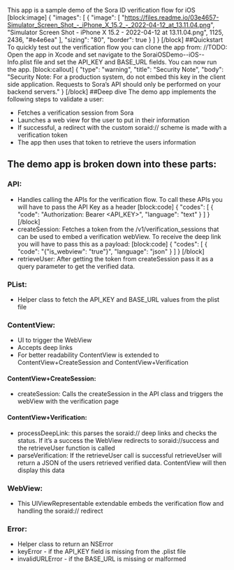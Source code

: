This app is a sample demo of the Sora ID verification flow for iOS
[block:image]
{
  "images": [
    {
      "image": [
        "https://files.readme.io/03e4657-Simulator_Screen_Shot_-_iPhone_X_15.2_-_2022-04-12_at_13.11.04.png",
        "Simulator Screen Shot - iPhone X 15.2 - 2022-04-12 at 13.11.04.png",
        1125,
        2436,
        "#e4e6ea"
      ],
      "sizing": "80",
      "border": true
    }
  ]
}
[/block]
##Quickstart
To quickly test out the verification flow you can clone the app from:
//TODO:
Open the app in Xcode and set navigate to the SoraiOSDemo--iOS--Info.plist file and set the API_KEY and BASE_URL fields. You can now run the app.
[block:callout]
{
  "type": "warning",
  "title": "Security Note",
  "body": "Security Note: For a production system, do not embed this key in the client side application. Requests to Sora’s API should only be performed on your backend servers."
}
[/block]
##Deep dive
The demo app implements the following steps to validate a user:
 - Fetches a verification session from Sora
 - Launches a web view for the user to put in their information
 - If successful, a redirect with the custom soraid:// scheme is made with a verification token
 - The app then uses that token to retrieve the users information

## The demo app is broken down into these parts:

### API:
- Handles calling the APIs for the verification flow. To call these APIs you will have to pass the API Key as a header
[block:code]
{
  "codes": [
    {
      "code": "Authorization: Bearer <API_KEY>",
      "language": "text"
    }
  ]
}
[/block]
- createSession: Fetches a token from the /v1/verification_sessions that can be used to embed a verification webView. To receive the deep link you will have to pass this as a payload:
[block:code]
{
  "codes": [
    {
      "code": "{\"is_webview\": \"true\"}",
      "language": "json"
    }
  ]
}
[/block]
- retrieveUser: After getting the token from createSession pass it as a query parameter to get the verified data.

### PList:
- Helper class to fetch the API_KEY and BASE_URL values from the plist file

### ContentView:
- UI to trigger the WebView
- Accepts deep links
- For better readability ContentView is extended to ContentView+CreateSession and ContentView+Verification

#### ContentView+CreateSession:
- createSession: Calls the createSession in the API class and triggers the webView with the verification page

#### ContentView+Verification:
- processDeepLink: this parses the soraid:// deep links and checks the status. If it’s a success the WebView redirects to soraid://success and the retrieveUser function is called
- parseVerification: If the retrieveUser call is successful retrieveUser  will return a JSON of the users retrieved verified data. ContentView will then display this data

### WebView:
- This UIViewRepresentable extendable embeds the verification flow and handling the soraid:// redirect

### Error:
- Helper class to return an NSError
- keyError - if the API_KEY field is missing from the .plist file
- invalidURLError - if the BASE_URL is missing or malformed

